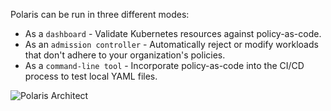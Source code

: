 Polaris can be run in three different modes:
* As a `dashboard` - Validate Kubernetes resources against policy-as-code.
* As an `admission controller` - Automatically reject or modify workloads that don't adhere to your organization's policies.
* As a `command-line tool` - Incorporate policy-as-code into the CI/CD process to test local YAML files.

![Polaris Architect](https://polaris.docs.fairwinds.com/img/architecture.svg)
